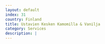 ```yaml
---
layout: default
index: 31
country: Finland
title: Ustavien Kesken Kamomilla & Vanilja
category: Services
description: |
---
```


